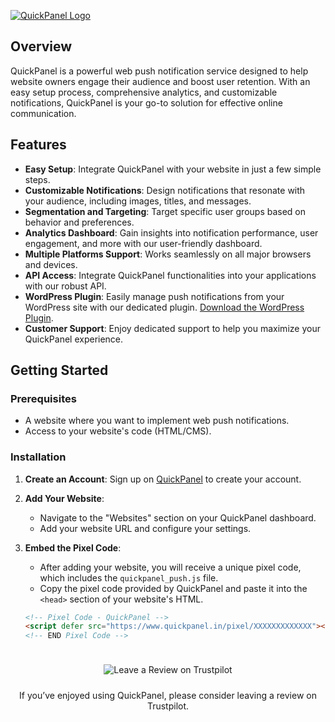 [![QuickPanel Logo](https://www.quickpanel.in/uploads/main/8a3feaaf1fdf0c218db5572eacfeb684.png)](https://www.quickpanel.in)


## Overview

QuickPanel is a powerful web push notification service designed to help website owners engage their audience and boost user retention. With an easy setup process, comprehensive analytics, and customizable notifications, QuickPanel is your go-to solution for effective online communication.

## Features

- **Easy Setup**: Integrate QuickPanel with your website in just a few simple steps.
- **Customizable Notifications**: Design notifications that resonate with your audience, including images, titles, and messages.
- **Segmentation and Targeting**: Target specific user groups based on behavior and preferences.
- **Analytics Dashboard**: Gain insights into notification performance, user engagement, and more with our user-friendly dashboard.
- **Multiple Platforms Support**: Works seamlessly on all major browsers and devices.
- **API Access**: Integrate QuickPanel functionalities into your applications with our robust API.
- **WordPress Plugin**: Easily manage push notifications from your WordPress site with our dedicated plugin. [Download the WordPress Plugin](https://www.quickpanel.in/wp-plugin/).
- **Customer Support**: Enjoy dedicated support to help you maximize your QuickPanel experience.

## Getting Started

### Prerequisites

- A website where you want to implement web push notifications.
- Access to your website's code (HTML/CMS).

### Installation

1. **Create an Account**: Sign up on [QuickPanel](https://www.quickpanel.in/) to create your account.

2. **Add Your Website**:
   - Navigate to the "Websites" section on your QuickPanel dashboard.
   - Add your website URL and configure your settings.

3. **Embed the Pixel Code**:
   - After adding your website, you will receive a unique pixel code, which includes the `quickpanel_push.js` file.
   - Copy the pixel code provided by QuickPanel and paste it into the `<head>` section of your website's HTML.



   ```html
   <!-- Pixel Code - QuickPanel -->
   <script defer src="https://www.quickpanel.in/pixel/XXXXXXXXXXXXX"></script>
   <!-- END Pixel Code -->



<!-- Review Button -->
<p align="center">
    <a href="https://www.trustpilot.com/review/www.quickpanel.in" target="_blank" style="text-decoration: none;">
        <img src="https://i.ibb.co/HF8G2PJ/trustpilot-review-button-white-text.png" alt="Leave a Review on Trustpilot" style="display: inline-block; padding: 10px 20px; border: none; border-radius: 5px;">
    </a>
</p>
<p align="center">
    If you’ve enjoyed using QuickPanel, please consider leaving a review on Trustpilot.
</p>
